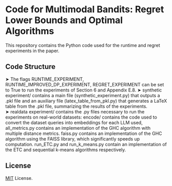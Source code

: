 # Code for Multimodal Bandits: Regret Lower Bounds and Optimal Algorithms

This repository contains the Python code used for the runtime and regret experiments in the paper. 

## Code Structure
➤ The flags RUNTIME_EXPERIMENT, RUNTIME_IMPROVED_DP_EXPERIMENT, REGRET_EXPERIMENT can be set to True to run the experiments of Section 6 and Appendix E.8.
➤ synthetic experiment/ contains a main file (synthetic_experiment.py) that outputs a .pkl file and an auxiliary file (latex_table_from_pkl.py) that generates a LaTeX table from the .pkl file, summarizing the results of the experiments.  
➤  realdata experiment/ contains the .py files necessary to run the experiments on real-world datasets: encode/ contains the code used to convert the dataset queries into embeddings for each LLM used, all_metrics.py contains an implementation of the GHC algorithm with multiple distance metrics. faiss.py contains an implementation of the GHC algorithm using the FAISS library, which significantly speeds up computation. run_ETC.py and run_k_means.py contain an implementation of the ETC and sequential k-means algorithms respectively.   


<!-- LICENSE -->
## License

<a href="https://choosealicense.com/licenses/mit/">MIT</a> License.



<!--- ## 📬 Contact
Feel free to contact the authors:
William Réveillard wilrev@kth.se
Richard Combes richard.combes@centralesupelec.fr
 -->
